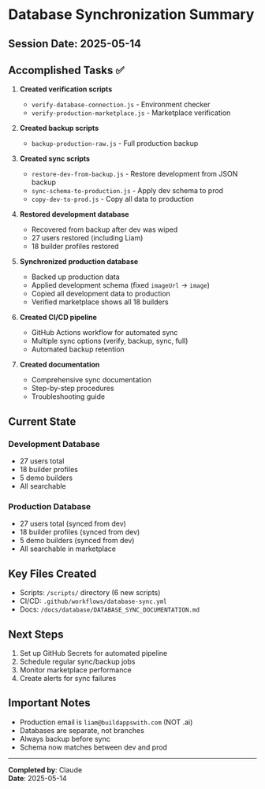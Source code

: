 # Database Synchronization Summary

## Session Date: 2025-05-14

## Accomplished Tasks ✅

1. **Created verification scripts**
   - `verify-database-connection.js` - Environment checker
   - `verify-production-marketplace.js` - Marketplace verification

2. **Created backup scripts**
   - `backup-production-raw.js` - Full production backup

3. **Created sync scripts**
   - `restore-dev-from-backup.js` - Restore development from JSON backup
   - `sync-schema-to-production.js` - Apply dev schema to prod
   - `copy-dev-to-prod.js` - Copy all data to production

4. **Restored development database**
   - Recovered from backup after dev was wiped
   - 27 users restored (including Liam)
   - 18 builder profiles restored

5. **Synchronized production database**
   - Backed up production data
   - Applied development schema (fixed `imageUrl` → `image`)
   - Copied all development data to production
   - Verified marketplace shows all 18 builders

6. **Created CI/CD pipeline**
   - GitHub Actions workflow for automated sync
   - Multiple sync options (verify, backup, sync, full)
   - Automated backup retention

7. **Created documentation**
   - Comprehensive sync documentation
   - Step-by-step procedures
   - Troubleshooting guide

## Current State

### Development Database
- 27 users total
- 18 builder profiles
- 5 demo builders
- All searchable

### Production Database
- 27 users total (synced from dev)
- 18 builder profiles (synced from dev)
- 5 demo builders (synced from dev)
- All searchable in marketplace

## Key Files Created
- Scripts: `/scripts/` directory (6 new scripts)
- CI/CD: `.github/workflows/database-sync.yml`
- Docs: `/docs/database/DATABASE_SYNC_DOCUMENTATION.md`

## Next Steps
1. Set up GitHub Secrets for automated pipeline
2. Schedule regular sync/backup jobs
3. Monitor marketplace performance
4. Create alerts for sync failures

## Important Notes
- Production email is `liam@buildappswith.com` (NOT .ai)
- Databases are separate, not branches
- Always backup before sync
- Schema now matches between dev and prod

---
**Completed by**: Claude  
**Date**: 2025-05-14